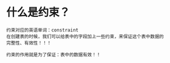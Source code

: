 # 什么是约束？
	约束对应的英语单词：constraint
	在创建表的时候，我们可以给表中的字段加上一些约束，来保证这个表中数据的
	完整性、有效性！！！

	约束的作用就是为了保证：表中的数据有效！！
